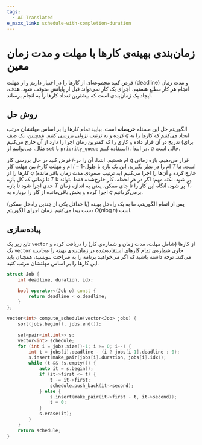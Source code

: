 ```yaml
---
tags:
  - AI Translated
e_maxx_link: schedule-with-completion-duration
---
```


# زمان‌بندی بهینه‌ی کارها با مهلت و مدت زمان معین

فرض کنید مجموعه‌ای از کارها را در اختیار داریم و از مهلت (deadline) و مدت زمان انجام هر کار مطلع هستیم. اجرای یک کار نمی‌تواند قبل از پایانش متوقف شود. هدف، ایجاد یک زمان‌بندی است که بیشترین تعداد کارها را به انجام برساند.

## روش حل

الگوریتم حل این مسئله **حریصانه** است. بیایید تمام کارها را بر اساس مهلتشان مرتب کرده و به ترتیب نزولی بررسی کنیم. همچنین، یک صف $q$ ایجاد می‌کنیم که کارها را به تدریج در آن قرار داده و کاری را که کمترین زمان اجرا را دارد از آن خارج می‌کنیم (برای مثال، می‌توانیم از `set` یا `priority_queue` استفاده کنیم). در ابتدا، $q$ خالی است.

فرض کنید در حال بررسی کار $i$-ام هستیم. ابتدا، آن را در $q$ قرار می‌دهیم. بازه زمانی بین مهلت کار $i$-ام و مهلت کار $i-1$-ام را در نظر بگیرید. این یک بازه با طول $T$ است. ما کارها را از $q$ (به ترتیب صعودی مدت زمان باقی‌مانده) خارج کرده و آن‌ها را اجرا می‌کنیم تا زمانی که کل بازه $T$ پر شود. نکته مهم: اگر در هر لحظه، کار خارج‌شده فقط بتواند تا حدی اجرا شود تا بازه $T$ پر شود، آنگاه این کار را تا جای ممکن، یعنی به اندازه زمان $T$، اجرا کرده و بخش باقی‌مانده از کار را دوباره به $q$ برمی‌گردانیم.

پس از اتمام الگوریتم، ما به یک راه‌حل بهینه (یا حداقل یکی از چندین راه‌حل ممکن) دست پیدا می‌کنیم. زمان اجرای الگوریتم $O(n \log n)$ است.

## پیاده‌سازی

تابع زیر یک `vector` از کارها (شامل مهلت، مدت زمان و شماره‌ی کار) را دریافت کرده و یک `vector` حاوی شماره‌ی تمام کارهای استفاده‌شده در زمان‌بندی بهینه را محاسبه می‌کند.
توجه داشته باشید که اگر می‌خواهید برنامه را به صراحت بنویسید، همچنان باید این کارها را بر اساس مهلتشان مرتب کنید.

```cpp file=schedule_deadline_duration
struct Job {
    int deadline, duration, idx;

    bool operator<(Job o) const {
        return deadline < o.deadline;
    }
};

vector<int> compute_schedule(vector<Job> jobs) {
    sort(jobs.begin(), jobs.end());

    set<pair<int,int>> s;
    vector<int> schedule;
    for (int i = jobs.size()-1; i >= 0; i--) {
        int t = jobs[i].deadline - (i ? jobs[i-1].deadline : 0);
        s.insert(make_pair(jobs[i].duration, jobs[i].idx));
        while (t && !s.empty()) {
            auto it = s.begin();
            if (it->first <= t) {
                t -= it->first;
                schedule.push_back(it->second);
            } else {
                s.insert(make_pair(it->first - t, it->second));
                t = 0;
            }
            s.erase(it);
        }
    }
    return schedule;
}
```